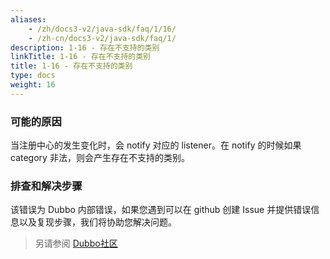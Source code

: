 ```yaml
---
aliases:
    - /zh/docs3-v2/java-sdk/faq/1/16/
    - /zh-cn/docs3-v2/java-sdk/faq/1/
description: 1-16 - 存在不支持的类别
linkTitle: 1-16 - 存在不支持的类别
title: 1-16 - 存在不支持的类别
type: docs
weight: 16
---
```






### 可能的原因
 当注册中心的发生变化时，会 notify 对应的 listener。在 notify 的时候如果 category 非法，则会产生存在不支持的类别。


### 排查和解决步骤
 该错误为 Dubbo 内部错误，如果您遇到可以在 github 创建 Issue 并提供错误信息以及复现步骤，我们将协助您解决问题。


> 另请参阅 
[Dubbo社区](https://github.com/apache/dubbo)